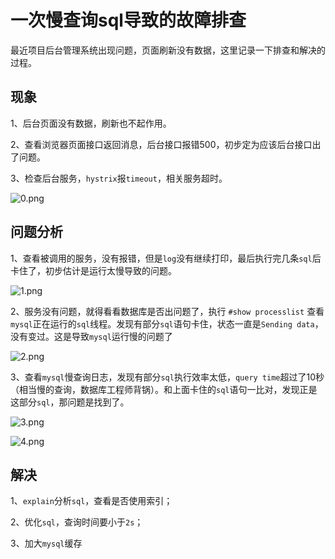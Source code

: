 # 一次慢查询sql导致的故障排查

最近项目后台管理系统出现问题，页面刷新没有数据，这里记录一下排查和解决的过程。

## 现象

1、后台页面没有数据，刷新也不起作用。

2、查看浏览器页面接口返回消息，后台接口报错500，初步定为应该后台接口出了问题。

3、检查后台服务，`hystrix`报`timeout`，相关服务超时。

![0.png](https://i.loli.net/2021/04/17/q7laURwVrXLeDKk.png)

## 问题分析

1、查看被调用的服务，没有报错，但是`log`没有继续打印，最后执行完几条`sql`后卡住了，初步估计是运行太慢导致的问题。

![1.png](https://i.loli.net/2021/04/17/s4G7XcNtSumQIvr.png)

2、服务没有问题，就得看看数据库是否出问题了，执行 `#show processlist` 查看`mysql`正在运行的`sql`线程。发现有部分`sql`语句卡住，状态一直是`Sending data`，没有变过。这是导致`mysql`运行慢的问题了

![2.png](https://i.loli.net/2021/04/17/nIwfuyYDBrKVLWk.png)

3、查看`mysql`慢查询日志，发现有部分`sql`执行效率太低，`query time`超过了10秒（相当慢的查询，数据库工程师背锅）。和上面卡住的`sql`语句一比对，发现正是这部分`sql`，那问题是找到了。

![3.png](https://i.loli.net/2021/04/17/jqD1xegC2mBMOny.png)

 

 ![4.png](https://i.loli.net/2021/04/17/fsDW96KFrX7UuOT.png)

## 解决

1、`explain`分析`sql`，查看是否使用索引；

2、优化`sql`，查询时间要小于`2s`；

3、加大`mysql`缓存
